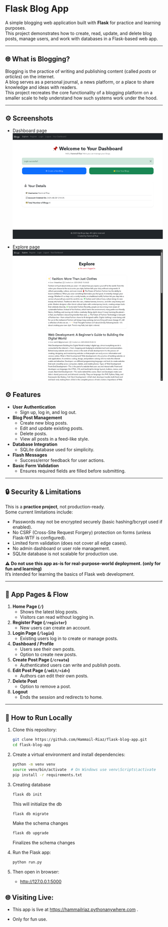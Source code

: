 ﻿# Flask Blog App

A simple blogging web application built with **Flask** for practice and learning purposes.  
This project demonstrates how to create, read, update, and delete blog posts, manage users, and work with databases in a Flask-based web app.

---

## 🌐 What is Blogging?
Blogging is the practice of writing and publishing content (called *posts* or *articles*) on the internet.  
A blog serves as a personal journal, a news platform, or a place to share knowledge and ideas with readers.  
This project recreates the core functionality of a blogging platform on a smaller scale to help understand how such systems work under the hood.

---
## ⚙️ Screenshots
   - Dashboard page
   ![Dashboard](Statics/dashboard.png)

   - Explore page
   ![Dashboard](Statics/explore.png)


## ⚙️ Features
- **User Authentication**
  - Sign up, log in, and log out.
- **Blog Post Management**
  - Create new blog posts.
  - Edit and update existing posts.
  - Delete posts.
  - View all posts in a feed-like style.
- **Database Integration**
  - SQLite database used for simplicity.
- **Flash Messages**
  - Success/error feedback for user actions.
- **Basic Form Validation**
  - Ensures required fields are filled before submitting.

---

## 🔒 Security & Limitations
This is a **practice project**, not production-ready.  
Some current limitations include:
- Passwords may not be encrypted securely (basic hashing/bcrypt used if enabled).
- No CSRF (Cross-Site Request Forgery) protection on forms (unless Flask-WTF is configured).
- Limited form validation (does not cover all edge cases).
- No admin dashboard or user role management.
- SQLite database is not scalable for production use.

⚠️ **Do not use this app as-is for real-purpose-world deployment. (only for fun and learning)**  
It’s intended for learning the basics of Flask web development.

---

## 📝 App Pages & Flow
1. **Home Page (`/`)**
   - Shows the latest blog posts.
   - Visitors can read without logging in.
2. **Register Page (`/register`)**
   - New users can create an account.
3. **Login Page (`/login`)**
   - Existing users log in to create or manage posts.
4. **Dashboard / Profile**
   - Users see their own posts.
   - Option to create new posts.
5. **Create Post Page (`/create`)**
   - Authenticated users can write and publish posts.
6. **Edit Post Page (`/edit/<id>`)**
   - Authors can edit their own posts.
7. **Delete Post**
   - Option to remove a post.
8. **Logout**
   - Ends the session and redirects to home.

---

## 🚀 How to Run Locally
1. Clone this repository:
   ```bash
   git clone https://github.com/Hammail-Riaz/flask-blog-app.git
   cd flask-blog-app

2. Create a virtual environment and install dependencies:

   ```bash
   python -m venv venv
   source venv/bin/activate  # On Windows use venv\Scripts\activate
   pip install -r requirements.txt
   ```

3. Creating database
   ```bash
   flask db init
   ```
   This will initialize the db

   ```bash
   flask db migrate
   ```
   Make the schema changes 

   ```bash
   flask db upgrade
   ```
   Finalizes the schema changes


4. Run the Flask app:
   ```bash
   python run.py
   ```

5. Then open in browser:

   - http://127.0.0.1:5000

## 🌐 Visiting Live:
   - This app is live at https://hammailriaz.pythonanywhere.com . 

   - Only for fun use.